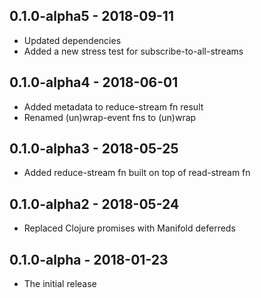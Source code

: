 ## 0.1.0-alpha5 - 2018-09-11

* Updated dependencies
* Added a new stress test for subscribe-to-all-streams

## 0.1.0-alpha4 - 2018-06-01

* Added metadata to reduce-stream fn result
* Renamed (un)wrap-event fns to (un)wrap

## 0.1.0-alpha3 - 2018-05-25

* Added reduce-stream fn built on top of read-stream fn

## 0.1.0-alpha2 - 2018-05-24

* Replaced Clojure promises with Manifold deferreds

## 0.1.0-alpha - 2018-01-23

* The initial release
